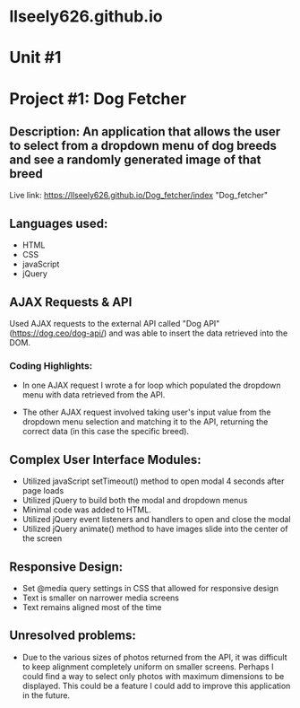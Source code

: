 # llseely626.github.io
# Unit #1

# Project #1: Dog Fetcher 
## Description: An application that allows the user to select from a dropdown menu of dog breeds and see a randomly generated image of that breed

Live link: https://llseely626.github.io/Dog_fetcher/index "Dog_fetcher"

## Languages used:

* HTML
* CSS
* javaScript
* jQuery

## AJAX Requests & API

Used AJAX requests to the external API called "Dog API" (https://dog.ceo/dog-api/) and was able to insert the data retrieved into the DOM. 

### Coding Highlights:

* In one AJAX request I wrote a for loop which populated the dropdown menu with data retrieved from the API.

* The other AJAX request involved taking user's input value from the dropdown menu selection and matching it to the API, returning the correct data (in this case the specific breed).

## Complex User Interface Modules:
 * Utilized javaScript setTimeout() method to open modal 4 seconds after page loads
 * Utilized jQuery to build both the modal and dropdown menus 
 * Minimal code was added to HTML.
 * Utilized jQuery event listeners and handlers to open and close the modal
 * Utilized jQuery animate() method to have images slide into the center of the screen
 
## Responsive Design:
* Set @media query settings in CSS that allowed for responsive design
* Text is smaller on narrower media screens
* Text remains aligned most of the time

## Unresolved problems:
* Due to the various sizes of photos returned from the API, it was difficult to keep alignment completely uniform on smaller screens. Perhaps I could find a way to select only photos with maximum dimensions to be displayed. This could be a feature I could add to improve this application in the future.

